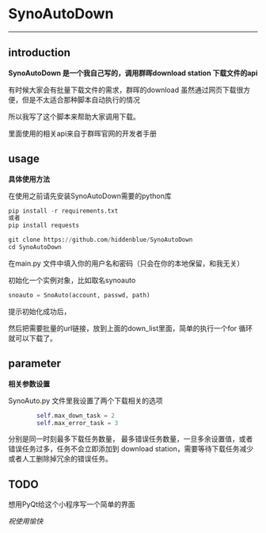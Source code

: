 # SynoAutoDown 

---
## introduction

**SynoAutoDown 是一个我自己写的，调用群晖download station 下载文件的api**

有时候大家会有批量下载文件的需求，群晖的download 虽然通过网页下载很方便，但是不太适合那种脚本自动执行的情况

所以我写了这个脚本来帮助大家调用下载。

里面使用的相关api来自于群晖官网的开发者手册

## usage

**具体使用方法**

在使用之前请先安装SynoAutoDown需要的python库
```python
pip install -r requirements.txt
或者
pip install requests
```

```python
git clone https://github.com/hiddenblue/SynoAutoDown
cd SynoAutoDown
```

在main.py 文件中填入你的用户名和密码（只会在你的本地保留，和我无关）

初始化一个实例对象，比如取名synoauto

```py
snoauto = SnoAuto(account, passwd, path)
```

提示初始化成功后，

然后把需要批量的url链接，放到上面的down_list里面，简单的执行一个for 循环就可以下载了。

## parameter

**相关参数设置**

SynoAuto.py 文件里我设置了两个下载相关的选项

```py
        self.max_down_task = 2
        self.max_error_task = 3
```
分别是同一时刻最多下载任务数量， 最多错误任务数量，一旦多余设置值，或者错误任务过多，任务不会立即添加到 download station，需要等待下载任务减少或者人工删除掉冗余的错误任务。

## TODO

想用PyQt给这个小程序写一个简单的界面

*祝使用愉快*

